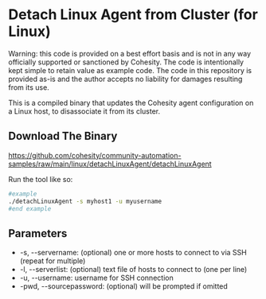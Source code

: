 # Detach Linux Agent from Cluster (for Linux)

Warning: this code is provided on a best effort basis and is not in any way officially supported or sanctioned by Cohesity. The code is intentionally kept simple to retain value as example code. The code in this repository is provided as-is and the author accepts no liability for damages resulting from its use.

This is a compiled binary that updates the Cohesity agent configuration on a Linux host, to disassociate it from its cluster.

## Download The Binary

<https://github.com/cohesity/community-automation-samples/raw/main/linux/detachLinuxAgent/detachLinuxAgent>

Run the tool like so:

```bash
#example
./detachLinuxAgent -s myhost1 -u myusername
#end example
```

## Parameters

* -s, --servername: (optional) one or more hosts to connect to via SSH (repeat for multiple)
* -l, --serverlist: (optional) text file of hosts to connect to (one per line)
* -u, --username: username for SSH connection
* -pwd, --sourcepassword: (optional) will be prompted if omitted
